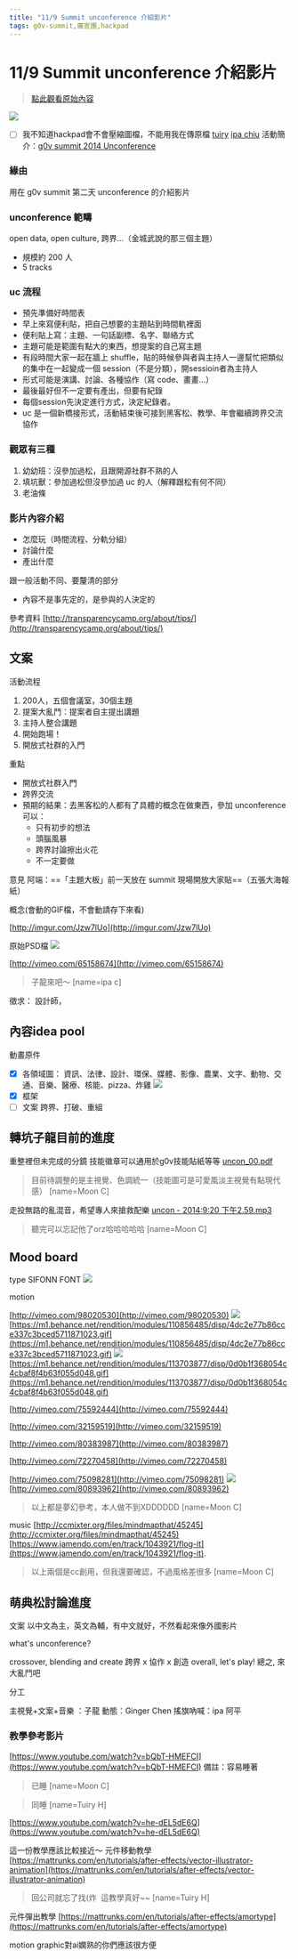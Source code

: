 ```yaml
---
title: "11/9 Summit unconference 介紹影片"
tags: g0v-summit,廣宣團,hackpad
---
```


# 11/9 Summit unconference 介紹影片

> [點此觀看原始內容](https://g0v.hackpad.tw/UQVESB4TJm3)

![](https://g0vhackmd.blob.core.windows.net/g0v-hackmd-images/upload_572dc67a390fee7dff1ae9528eefd663)
- [ ] 我不知道hackpad會不會壓縮圖檔，不能用我在傳原檔
[tuiry](https://g0v.hackpad.tw/8fe7zX7zXjI#tuiry)  [ipa chiu](https://g0v.hackpad.tw/ep/profile/od9zls3wnWG)
活動簡介：[g0v summit 2014 Unconference](https://g0v.hackpad.tw/CXD0xCBDpEb)


### 緣由

用在 g0v summit 第二天 unconference 的介紹影片

### unconference 範疇

open data, open culture, 跨界...（金城武說的那三個主題）
- 規模約 200 人
- 5 tracks

### uc 流程

- 預先準備好時間表
- 早上來寫便利貼，把自己想要的主題貼到時間軌裡面
- 便利貼上寫：主題、一句話副標、名字、聯絡方式
- 主題可能是範圍有點大的東西，想提案的自己寫主題
- 有段時間大家一起在牆上 shuffle，貼的時候參與者與主持人一邊幫忙把類似的集中在一起變成一個 session（不是分類），開sessioin者為主持人
- 形式可能是演講、討論、各種協作（寫 code、畫畫…）
- 最後最好但不一定要有產出，但要有紀錄
- 每個session先決定進行方式，決定紀錄者。
- uc 是一個新橋接形式，活動結束後可接到黑客松、教學、年會繼續跨界交流協作

### 觀眾有三種

1.  幼幼班：沒參加過松，且跟開源社群不熟的人
2.  填坑獸：參加過松但沒參加過 uc 的人（解釋跟松有何不同）
3.  老油條

### 影片內容介紹

- 怎麼玩（時間流程、分軌分組）
- 討論什麼
- 產出什麼

跟一般活動不同、要釐清的部分
- 內容不是事先定的，是參與的人決定的

參考資料 [http://transparencycamp.org/about/tips/](http://transparencycamp.org/about/tips/)


## 文案

活動流程
1.  200人，五個會議室，30個主題
2.  提案大亂鬥：提案者自主提出講題
3.  主持人整合講題
4.  開始跑場！
5.  開放式社群的入門

重點
- 開放式社群入門
- 跨界交流
- 預期的結果：去黑客松的人都有了具體的概念在做東西，參加 unconference 可以：
    - 只有初步的想法
    - 頭腦風暴
    - 跨界討論擦出火花
    - 不一定要做

意見
阿端：==「主題大板」前一天放在 summit 現場開放大家貼==（五張大海報紙）

概念(會動的GIF檔，不會動請存下來看)

[http://imgur.com/Jzw7lUo](http://imgur.com/Jzw7lUo)

原始PSD檔
![](https://g0vhackmd.blob.core.windows.net/g0v-hackmd-images/upload_9422bf1c52e83693d96d0186ffc9d81d)



[http://vimeo.com/65158674](http://vimeo.com/65158674)
> 子龍來吧～
> [name=ipa c]


徵求：
    設計師，

## 內容idea pool

動畫原件
- [x] 各領域圖：
資訊、法律、設計、環保、媒體、影像、農業、文字、動物、交通、音樂、醫療、核能、pizza、炸雞
![](https://g0vhackmd.blob.core.windows.net/g0v-hackmd-images/upload_6f28485b8d3738df4f3e82b048c1d84e)
- [x] 框架
- [ ] 文案
跨界、打破、重組

## 轉坑子龍目前的進度

重整裡但未完成的分鏡
技能徽章可以通用於g0v技能貼紙等等
[uncon_00.pdf](https://www.dropbox.com/s/c7qm38onlyzac75/uncon_00.pdf?dl=0)
> 目前待調整的是主視覺、色調統一（技能圖可是可愛風淡主視覺有點現代感）
> [name=Moon C]


走投無路的亂混音，希望專人來搶救配樂
[uncon - 2014:9:20 下午2.59.mp3](https://www.dropbox.com/s/klajuhq1v74e2qw/uncon%20-%202014%3A9%3A20%20%E4%B8%8B%E5%8D%882.59.mp3?dl=0)
> 聽完可以忘記他了orz哈哈哈哈哈
> [name=Moon C]

## Mood board

type
SIFONN FONT
![](https://m1.behance.net/rendition/modules/82427205/hd/6cf7bd129ee23bd2562ecea1a284622c.png)

motion

[http://vimeo.com/98020530](http://vimeo.com/98020530)
![](https://g0vhackmd.blob.core.windows.net/g0v-hackmd-images/upload_693c3c190c6abb474772595dcc2305ab)
[https://m1.behance.net/rendition/modules/110856485/disp/4dc2e77b86cce337c3bced5711871023.gif](https://m1.behance.net/rendition/modules/110856485/disp/4dc2e77b86cce337c3bced5711871023.gif)
![](https://g0vhackmd.blob.core.windows.net/g0v-hackmd-images/upload_7a42de398bb7446c07e934fde93e5240)
[https://m1.behance.net/rendition/modules/113703877/disp/0d0b1f368054c4cbaf8f4b63f055d048.gif](https://m1.behance.net/rendition/modules/113703877/disp/0d0b1f368054c4cbaf8f4b63f055d048.gif)

[http://vimeo.com/75592444](http://vimeo.com/75592444)

[http://vimeo.com/32159519](http://vimeo.com/32159519)

[http://vimeo.com/80383987](http://vimeo.com/80383987)

[http://vimeo.com/72270458](http://vimeo.com/72270458)

[http://vimeo.com/75098281](http://vimeo.com/75098281)
![](https://g0v.hackpad.tw/static/img/pixel.gif)
[http://vimeo.com/80893962](http://vimeo.com/80893962)
> 以上都是夢幻參考，本人做不到XDDDDDD
> [name=Moon C]

music
[http://ccmixter.org/files/mindmapthat/45245](http://ccmixter.org/files/mindmapthat/45245)
[https://www.jamendo.com/en/track/1043921/flog-it](https://www.jamendo.com/en/track/1043921/flog-it).
> 以上兩個是cc創用，但我還要確認，不過風格差很多
> [name=Moon C]


## 萌典松討論進度

文案
以中文為主，英文為輔，有中文就好，不然看起來像外國影片

what's unconference?

crossover, blending and create
跨界 x 協作 x 創造
overall, let's play!
總之, 來大亂鬥吧

分工

主視覺+文案+音樂 ：子龍
動態：Ginger Chen
搖旗吶喊：ipa 阿平


### 教學參考影片


[https://www.youtube.com/watch?v=bQbT-HMEFCI](https://www.youtube.com/watch?v=bQbT-HMEFCI)
備註：容易睡著
> 已睡
> [name=Moon C]

> 同睡
> [name=Tuiry H]



[https://www.youtube.com/watch?v=he-dEL5dE6Q](https://www.youtube.com/watch?v=he-dEL5dE6Q)

這一份教學應該比較接近～
元件移動教學
[https://mattrunks.com/en/tutorials/after-effects/vector-illustrator-animation](https://mattrunks.com/en/tutorials/after-effects/vector-illustrator-animation)
> 回公司就忘了找(炸  這教學真好~~
> [name=Tuiry H]

元件彈出教學
[https://mattrunks.com/en/tutorials/after-effects/amortype](https://mattrunks.com/en/tutorials/after-effects/amortype)



motion graphic對ai嫻熟的你們應該很方便

